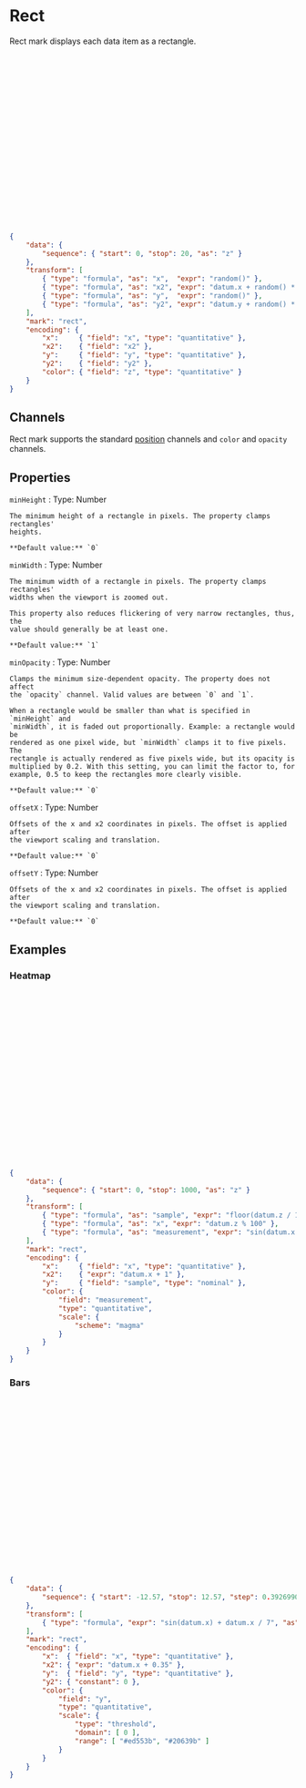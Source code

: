 # Rect

Rect mark displays each data item as a rectangle.

<div class="embed-example">
<div class="embed-container" style="height: 300px"></div>
<div class="embed-spec">

```json
{
    "data": {
        "sequence": { "start": 0, "stop": 20, "as": "z" }
    },
    "transform": [
        { "type": "formula", "as": "x",  "expr": "random()" },
        { "type": "formula", "as": "x2", "expr": "datum.x + random() * 0.3" },
        { "type": "formula", "as": "y",  "expr": "random()" },
        { "type": "formula", "as": "y2", "expr": "datum.y + random() * 0.4" }
    ],
    "mark": "rect",
    "encoding": {
        "x":     { "field": "x", "type": "quantitative" },
        "x2":    { "field": "x2" },
        "y":     { "field": "y", "type": "quantitative" },
        "y2":    { "field": "y2" },
        "color": { "field": "z", "type": "quantitative" }
    }
}
```

</div>
</div>

## Channels

Rect mark supports the standard [position](../encoding/index.md) channels and
`color` and `opacity` channels.

## Properties

`minHeight`
:   Type: Number

    The minimum height of a rectangle in pixels. The property clamps rectangles'
    heights.

    **Default value:** `0`

`minWidth`
:   Type: Number

    The minimum width of a rectangle in pixels. The property clamps rectangles'
    widths when the viewport is zoomed out.

    This property also reduces flickering of very narrow rectangles, thus, the
    value should generally be at least one.

    **Default value:** `1`

`minOpacity`
:   Type: Number

    Clamps the minimum size-dependent opacity. The property does not affect
    the `opacity` channel. Valid values are between `0` and `1`.

    When a rectangle would be smaller than what is specified in `minHeight` and
    `minWidth`, it is faded out proportionally. Example: a rectangle would be
    rendered as one pixel wide, but `minWidth` clamps it to five pixels. The
    rectangle is actually rendered as five pixels wide, but its opacity is
    multiplied by 0.2. With this setting, you can limit the factor to, for
    example, 0.5 to keep the rectangles more clearly visible.

    **Default value:** `0`

`offsetX`
:   Type: Number

    Offsets of the x and x2 coordinates in pixels. The offset is applied after
    the viewport scaling and translation.

    **Default value:** `0`

`offsetY`
:   Type: Number

    Offsets of the x and x2 coordinates in pixels. The offset is applied after
    the viewport scaling and translation.

    **Default value:** `0`

## Examples

### Heatmap

<div class="embed-example">
<div class="embed-container" style="height: 300px"></div>
<div class="embed-spec">

```json
{
    "data": {
        "sequence": { "start": 0, "stop": 1000, "as": "z" }
    },
    "transform": [
        { "type": "formula", "as": "sample", "expr": "floor(datum.z / 100) + 1" },
        { "type": "formula", "as": "x", "expr": "datum.z % 100" },
        { "type": "formula", "as": "measurement", "expr": "sin(datum.x / 9) + cos(datum.sample / 2 + 3.25)" }
    ],
    "mark": "rect",
    "encoding": {
        "x":     { "field": "x", "type": "quantitative" },
        "x2":    { "expr": "datum.x + 1" },
        "y":     { "field": "sample", "type": "nominal" },
        "color": {
            "field": "measurement",
            "type": "quantitative",
            "scale": {
                "scheme": "magma"
            }
        }
    }
}
```

</div>
</div>

### Bars

<div class="embed-example">
<div class="embed-container" style="height: 300px"></div>
<div class="embed-spec">

```json
{
    "data": {
        "sequence": { "start": -12.57, "stop": 12.57, "step": 0.39269908169, "as": "x" }
    },
    "transform": [
        { "type": "formula", "expr": "sin(datum.x) + datum.x / 7", "as": "y" }
    ],
    "mark": "rect",
    "encoding": {
        "x":  { "field": "x", "type": "quantitative" },
        "x2": { "expr": "datum.x + 0.35" },
        "y":  { "field": "y", "type": "quantitative" },
        "y2": { "constant": 0 },
        "color": {
            "field": "y",
            "type": "quantitative",
            "scale": {
                "type": "threshold",
                "domain": [ 0 ],
                "range": [ "#ed553b", "#20639b" ]
            }
        }
    }
}
```

</div>
</div>